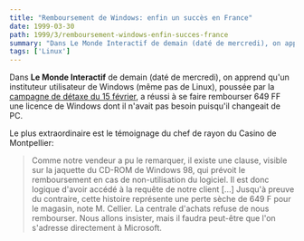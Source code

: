 ```yaml
---
title: "Remboursement de Windows: enfin un succès en France"
date: 1999-03-30
path: 1999/3/remboursement-windows-enfin-succes-france
summary: "Dans Le Monde Interactif de demain (daté de mercredi), on apprend qu'un instituteur utilisateur de Windows (même pas de Linux), poussée par la campagne de détaxe du 15 février, a réussi à se faire rembourser 649 FF une licence de Windows dont il n'avait pas besoin puisqu'il changeait de PC."
tags: ['Linux']
---
```


<P>Dans <B>Le Monde Interactif</B> de demain (daté de mercredi), on apprend
qu'un instituteur utilisateur de Windows (même pas de Linux), poussée
par la <A HREF="http://www.linux-center.org/detaxe/">campagne de détaxe
du 15 février</A>, a réussi à se faire rembourser 649 FF une licence de
Windows dont il n'avait pas besoin puisqu'il changeait de PC.</P>

<P>Le plus extraordinaire est le témoignage du chef de rayon du Casino
de Montpellier:</P>

<BLOCKQUOTE>
Comme notre vendeur a pu le remarquer, il existe une clause, visible sur
la jaquette du CD-ROM de Windows 98, qui prévoit le remboursement en cas
de non-utilisation du logiciel. Il est donc logique d'avoir accédé à la
requête de notre client [...]  Jusqu'à preuve du contraire, cette histoire
représente une perte sèche de 649 F pour le magasin, note M. Cellier. La
centrale d'achats refuse de nous rembourser. Nous allons insister,
mais il faudra peut-être que l'on s'adresse directement à Microsoft.
</BLOCKQUOTE>


